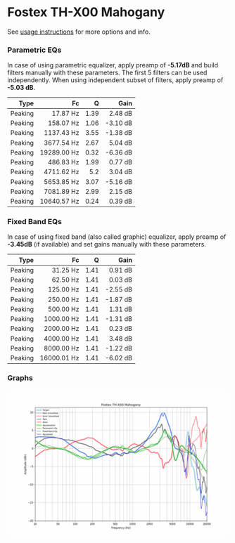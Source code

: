 # Fostex TH-X00 Mahogany
See [usage instructions](https://github.com/jaakkopasanen/AutoEq#usage) for more options and info.

### Parametric EQs
In case of using parametric equalizer, apply preamp of **-5.17dB** and build filters manually
with these parameters. The first 5 filters can be used independently.
When using independent subset of filters, apply preamp of **-5.03 dB**.

| Type    | Fc          |    Q | Gain     |
|--------:|------------:|-----:|---------:|
| Peaking | 17.87 Hz    | 1.39 | 2.48 dB  |
| Peaking | 158.07 Hz   | 1.06 | -3.10 dB |
| Peaking | 1137.43 Hz  | 3.55 | -1.38 dB |
| Peaking | 3677.54 Hz  | 2.67 | 5.04 dB  |
| Peaking | 19289.00 Hz | 0.32 | -6.36 dB |
| Peaking | 486.83 Hz   | 1.99 | 0.77 dB  |
| Peaking | 4711.62 Hz  | 5.2  | 3.04 dB  |
| Peaking | 5653.85 Hz  | 3.07 | -5.16 dB |
| Peaking | 7081.89 Hz  | 2.99 | 2.15 dB  |
| Peaking | 10640.57 Hz | 0.24 | 0.39 dB  |

### Fixed Band EQs
In case of using fixed band (also called graphic) equalizer, apply preamp of **-3.45dB**
(if available) and set gains manually with these parameters.

| Type    | Fc          |    Q | Gain     |
|--------:|------------:|-----:|---------:|
| Peaking | 31.25 Hz    | 1.41 | 0.91 dB  |
| Peaking | 62.50 Hz    | 1.41 | 0.03 dB  |
| Peaking | 125.00 Hz   | 1.41 | -2.55 dB |
| Peaking | 250.00 Hz   | 1.41 | -1.87 dB |
| Peaking | 500.00 Hz   | 1.41 | 1.31 dB  |
| Peaking | 1000.00 Hz  | 1.41 | -1.31 dB |
| Peaking | 2000.00 Hz  | 1.41 | 0.23 dB  |
| Peaking | 4000.00 Hz  | 1.41 | 3.48 dB  |
| Peaking | 8000.00 Hz  | 1.41 | -1.22 dB |
| Peaking | 16000.01 Hz | 1.41 | -6.02 dB |

### Graphs
![](./Fostex%20TH-X00%20Mahogany.png)